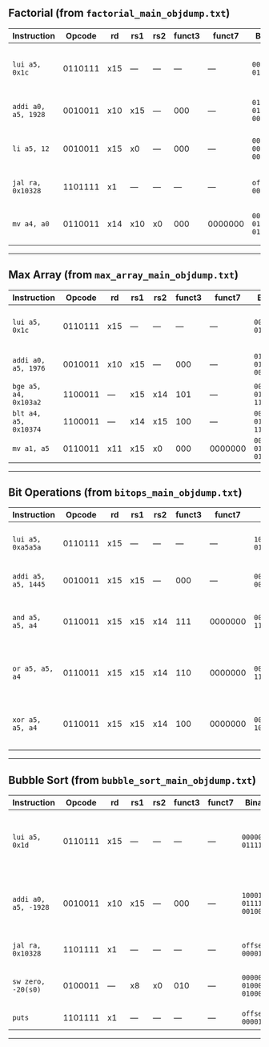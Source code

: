 ## Factorial (from `factorial_main_objdump.txt`)

| Instruction         | Opcode  | rd   | rs1  | rs2  | funct3 | funct7  | Binary (partial)                         | Meaning                                  |
|---------------------|---------|------|------|------|--------|---------|------------------------------------------|------------------------------------------|
| `lui a5, 0x1c`      | 0110111 | x15  | —    | —    | —      | —       | `0000000000011100 01111 0110111`         | Load constant into upper 20 bits of `a5` |
| `addi a0, a5, 1928` | 0010011 | x10  | x15  | —    | 000    | —       | `011110001000 01111 000 01010 0010011`   | Add 1928 to `a5`, save in `a0`            |
| `li a5, 12`         | 0010011 | x15  | x0   | —    | 000    | —       | `0000000001100 00000 000 01111 0010011`  | Load immediate value 12 into `a5`         |
| `jal ra, 0x10328`   | 1101111 | x1   | —    | —    | —      | —       | `offset bits 00001 1101111`              | Jump to factorial function                |
| `mv a4, a0`         | 0110011 | x14  | x10  | x0   | 000    | 0000000 | `0000000 00000 01010 000 01110 0110011`  | Copy value from `a0` to `a4`               |

---

## Max Array (from `max_array_main_objdump.txt`)

| Instruction         | Opcode  | rd   | rs1  | rs2  | funct3 | funct7  | Binary (partial)                         | Meaning                                   |
|---------------------|---------|------|------|------|--------|---------|------------------------------------------|-------------------------------------------|
| `lui a5, 0x1c`      | 0110111 | x15  | —    | —    | —      | —       | `0000000000011100 01111 0110111`         | Load upper constant into `a5`             |
| `addi a0, a5, 1976` | 0010011 | x10  | x15  | —    | 000    | —       | `01111011000 01111 000 01010 0010011`    | Set `a0` to `a5` + 1976                    |
| `bge a5, a4, 0x103a2` | 1100011 | —    | x15  | x14  | 101    | —       | `0000000 01110 01111 101 offset 1100011` | Branch if `a5` ≥ `a4`                      |
| `blt a4, a5, 0x10374` | 1100011 | —    | x14  | x15  | 100    | —       | `0000000 01111 01110 100 offset 1100011` | Branch if `a4` < `a5`                      |
| `mv a1, a5`         | 0110011 | x11  | x15  | x0   | 000    | 0000000 | `0000000 00000 01111 000 01011 0110011`  | Move `a5` into `a1`                        |

---

## Bit Operations (from `bitops_main_objdump.txt`)

| Instruction         | Opcode  | rd   | rs1  | rs2  | funct3 | funct7  | Binary (partial)                         | Meaning                                   |
|---------------------|---------|------|------|------|--------|---------|------------------------------------------|-------------------------------------------|
| `lui a5, 0xa5a5a`   | 0110111 | x15  | —    | —    | —      | —       | `10100101101001011010 01111 0110111`     | Load upper constant into `a5`             |
| `addi a5, a5, 1445` | 0010011 | x15  | x15  | —    | 000    | —       | `0000010110101 01111 000 01111 0010011`  | Add 1445 to `a5`                           |
| `and a5, a5, a4`    | 0110011 | x15  | x15  | x14  | 111    | 0000000 | `0000000 01110 01111 111 01111 0110011`  | Bitwise AND between `a5` and `a4`          |
| `or a5, a5, a4`     | 0110011 | x15  | x15  | x14  | 110    | 0000000 | `0000000 01110 01111 110 01111 0110011`  | Bitwise OR between `a5` and `a4`           |
| `xor a5, a5, a4`    | 0110011 | x15  | x15  | x14  | 100    | 0000000 | `0000000 01110 01111 100 01111 0110011`  | Bitwise XOR between `a5` and `a4`          |

---

## Bubble Sort (from `bubble_sort_main_objdump.txt`)

| Instruction         | Opcode  | rd   | rs1  | rs2  | funct3 | funct7  | Binary (partial)                         | Meaning                                   |
|---------------------|---------|------|------|------|--------|---------|------------------------------------------|-------------------------------------------|
| `lui a5, 0x1d`      | 0110111 | x15  | —    | —    | —      | —       | `0000000000011101 01111 0110111`         | Load constant into upper 20 bits of `a5`  |
| `addi a0, a5, -1928`| 0010011 | x10  | x15  | —    | 000    | —       | `100010001000 01111 000 01010 0010011`   | Add signed -1928 to `a5`, store in `a0`   |
| `jal ra, 0x10328`   | 1101111 | x1   | —    | —    | —      | —       | `offset bits 00001 1101111`              | Jump to `bubble` function                 |
| `sw zero, -20(s0)`  | 0100011 | —    | x8   | x0   | 010    | —       | `0000000 00000 01000 010 01100 0100011`  | Store zero at address `s0 - 20`           |
| `puts`              | 1101111 | x1   | —    | —    | —      | —       | `offset bits 00001 1101111`              | Call `puts` function                      |

---

